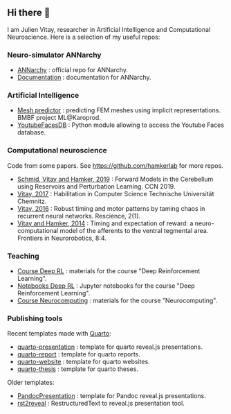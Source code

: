 ## Hi there 👋

I am Julien Vitay, researcher in Artificial Intelligence and Computational Neuroscience. Here is a selection of my useful repos:

### Neuro-simulator ANNarchy

* [ANNarchy](https://github.com/ANNarchy/ANNarchy) : official repo for ANNarchy.
* [Documentation](https://github.com/ANNarchy/ANNarchy.github.io) : documentation for ANNarchy.

### Artificial Intelligence

* [Mesh predictor](https://github.com/hamkerlab/ML-Karoprod-MeshPredictor) : predicting FEM meshes using implicit representations. BMBF project ML@Karoprod.
* [YoutubeFacesDB](https://github.com/vitay/YouTubeFacesDB) : Python module allowing to access the Youtube Faces database.
  
### Computational neuroscience

Code from some papers. See <https://github.com/hamkerlab> for more repos.

* [Schmid, Vitay and Hamker, 2019](https://github.com/vitay/CerebellumForwardModel) : Forward Models in the Cerebellum using Reservoirs and Perturbation Learning. CCN 2019.
* [Vitay, 2017](https://github.com/vitay/habilitation) : Habilitation in Computer Science Technische Universität Chemnitz.
* [Vitay, 2016](https://github.com/vitay/ReScience-submission/tree/vitay) : Robust timing and motor patterns by taming chaos in recurrent neural networks. Rescience, 2(1).
* [Vitay and Hamker, 2014](https://github.com/vitay/bg-timing) : Timing and expectation of reward: a neuro-computational model of the afferents to the ventral tegmental area. Frontiers in Neurorobotics, 8:4.

### Teaching

* [Course Deep RL](https://github.com/vitay/course-deeprl) : materials for the course "Deep Reinforcement Learning".
* [Notebooks Deep RL](https://github.com/vitay/notebooks-deeprl) : Jupyter notebooks for the course "Deep Reinforcement Learning".
* [Course Neurocomputing](https://github.com/vitay/course-neurocomputing) : materials for the course "Neurocomputing".

### Publishing tools

Recent templates made with [Quarto](https://quarto.org/):

* [quarto-presentation](https://github.com/vitay/quarto-presentation) : template for quarto reveal.js presentations.
* [quarto-report](https://github.com/vitay/quarto-report) : template for quarto reports.
* [quarto-website](https://github.com/vitay/quarto-website) : template for quarto websites.
* [quarto-thesis](https://github.com/vitay/quarto-thesis) : template for quarto theses.

Older templates:

* [PandocPresentation](https://github.com/vitay/PandocPresentation) : template for Pandoc reveal.js presentations.
* [rst2reveal](https://github.com/vitay/rst2reveal) : RestructuredText to reveal.js presentation tool.

